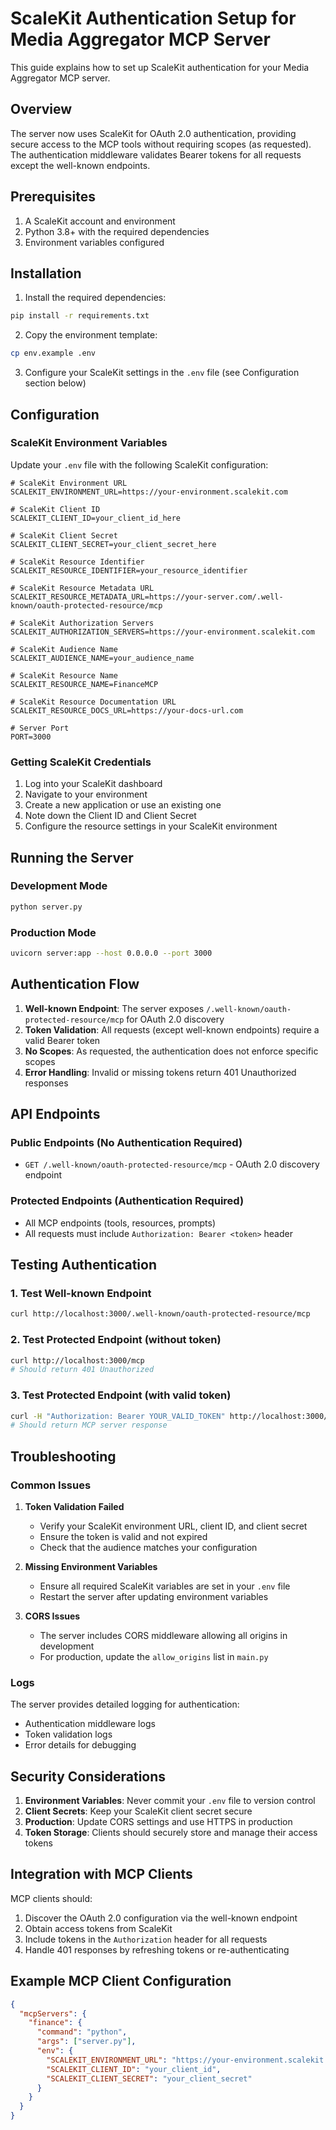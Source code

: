 # ScaleKit Authentication Setup for Media Aggregator MCP Server

This guide explains how to set up ScaleKit authentication for your Media Aggregator MCP server.

## Overview

The server now uses ScaleKit for OAuth 2.0 authentication, providing secure access to the MCP tools without requiring scopes (as requested). The authentication middleware validates Bearer tokens for all requests except the well-known endpoints.

## Prerequisites

1. A ScaleKit account and environment
2. Python 3.8+ with the required dependencies
3. Environment variables configured

## Installation

1. Install the required dependencies:
```bash
pip install -r requirements.txt
```

2. Copy the environment template:
```bash
cp env.example .env
```

3. Configure your ScaleKit settings in the `.env` file (see Configuration section below)

## Configuration

### ScaleKit Environment Variables

Update your `.env` file with the following ScaleKit configuration:

```env
# ScaleKit Environment URL
SCALEKIT_ENVIRONMENT_URL=https://your-environment.scalekit.com

# ScaleKit Client ID
SCALEKIT_CLIENT_ID=your_client_id_here

# ScaleKit Client Secret
SCALEKIT_CLIENT_SECRET=your_client_secret_here

# ScaleKit Resource Identifier
SCALEKIT_RESOURCE_IDENTIFIER=your_resource_identifier

# ScaleKit Resource Metadata URL
SCALEKIT_RESOURCE_METADATA_URL=https://your-server.com/.well-known/oauth-protected-resource/mcp

# ScaleKit Authorization Servers
SCALEKIT_AUTHORIZATION_SERVERS=https://your-environment.scalekit.com

# ScaleKit Audience Name
SCALEKIT_AUDIENCE_NAME=your_audience_name

# ScaleKit Resource Name
SCALEKIT_RESOURCE_NAME=FinanceMCP

# ScaleKit Resource Documentation URL
SCALEKIT_RESOURCE_DOCS_URL=https://your-docs-url.com

# Server Port
PORT=3000
```

### Getting ScaleKit Credentials

1. Log into your ScaleKit dashboard
2. Navigate to your environment
3. Create a new application or use an existing one
4. Note down the Client ID and Client Secret
5. Configure the resource settings in your ScaleKit environment

## Running the Server

### Development Mode
```bash
python server.py
```

### Production Mode
```bash
uvicorn server:app --host 0.0.0.0 --port 3000
```

## Authentication Flow

1. **Well-known Endpoint**: The server exposes `/.well-known/oauth-protected-resource/mcp` for OAuth 2.0 discovery
2. **Token Validation**: All requests (except well-known endpoints) require a valid Bearer token
3. **No Scopes**: As requested, the authentication does not enforce specific scopes
4. **Error Handling**: Invalid or missing tokens return 401 Unauthorized responses

## API Endpoints

### Public Endpoints (No Authentication Required)
- `GET /.well-known/oauth-protected-resource/mcp` - OAuth 2.0 discovery endpoint

### Protected Endpoints (Authentication Required)
- All MCP endpoints (tools, resources, prompts)
- All requests must include `Authorization: Bearer <token>` header

## Testing Authentication

### 1. Test Well-known Endpoint
```bash
curl http://localhost:3000/.well-known/oauth-protected-resource/mcp
```

### 2. Test Protected Endpoint (without token)
```bash
curl http://localhost:3000/mcp
# Should return 401 Unauthorized
```

### 3. Test Protected Endpoint (with valid token)
```bash
curl -H "Authorization: Bearer YOUR_VALID_TOKEN" http://localhost:3000/mcp
# Should return MCP server response
```

## Troubleshooting

### Common Issues

1. **Token Validation Failed**
   - Verify your ScaleKit environment URL, client ID, and client secret
   - Ensure the token is valid and not expired
   - Check that the audience matches your configuration

2. **Missing Environment Variables**
   - Ensure all required ScaleKit variables are set in your `.env` file
   - Restart the server after updating environment variables

3. **CORS Issues**
   - The server includes CORS middleware allowing all origins in development
   - For production, update the `allow_origins` list in `main.py`

### Logs

The server provides detailed logging for authentication:
- Authentication middleware logs
- Token validation logs
- Error details for debugging

## Security Considerations

1. **Environment Variables**: Never commit your `.env` file to version control
2. **Client Secrets**: Keep your ScaleKit client secret secure
3. **Production**: Update CORS settings and use HTTPS in production
4. **Token Storage**: Clients should securely store and manage their access tokens

## Integration with MCP Clients

MCP clients should:
1. Discover the OAuth 2.0 configuration via the well-known endpoint
2. Obtain access tokens from ScaleKit
3. Include tokens in the `Authorization` header for all requests
4. Handle 401 responses by refreshing tokens or re-authenticating

## Example MCP Client Configuration

```json
{
  "mcpServers": {
    "finance": {
      "command": "python",
      "args": ["server.py"],
      "env": {
        "SCALEKIT_ENVIRONMENT_URL": "https://your-environment.scalekit.com",
        "SCALEKIT_CLIENT_ID": "your_client_id",
        "SCALEKIT_CLIENT_SECRET": "your_client_secret"
      }
    }
  }
}
```
